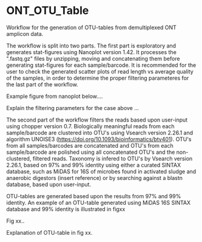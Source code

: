 # ONT_OTU_Table
Workflow for the generation of OTU-tables from demultiplexed ONT amplicon data. 

The workflow is split into two parts.
The first part is exploratory and generates stat-figures using Nanoplot version 1.42. It processes the ".fastq.gz" files by unzipping, moving and concatenating them before generating stat-figures for each sample/barcode.
It is recommended for the user to check the generated scatter plots of read length vs average quality of the samples, in order to determine the proper filtering parameteres for the last part of the workflow. 

Example figure from nanoplot below....

Explain the filtering parameters for the case above ...


The second part of the workflow filters the reads based upon user-input using chopper version 0.7.
Biologically meaningful reads from each sample/barcode are clustered into OTU's using Vsearch version 2.26.1 and algorithm UNOISE3 (https://doi.org/10.1093/bioinformatics/btv401).
OTU's from all samples/barcodes are concatenated and OTU's from each sample/barcode are polished using all concatenated OTU's and the non-clustered, filtered reads.
Taxonomy is infered to OTU's by Vsearch version 2.26.1, based on 97% and 99% identity using either a curated SINTAX database, such as MiDAS for 16S of microbes found in activated sludge and anaerobic digestors (insert reference) or by searching against a blastn database, based upon user-input. 

OTU-tables are generated based upon the results from 97% and 99% identity.
An example of an OTU-table generated using MiDAS 16S SINTAX database and 99% identity is illustrated in figxx

Fig xx..


Explanation of OTU-table in fig xx.




